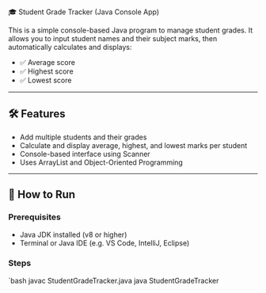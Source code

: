 🎓 Student Grade Tracker (Java Console App)

This is a simple console-based Java program to manage student grades. It allows you to input student names and their subject marks, then automatically calculates and displays:

- ✅ Average score
- ✅ Highest score
- ✅ Lowest score

---

## 🛠 Features

- Add multiple students and their grades
- Calculate and display average, highest, and lowest marks per student
- Console-based interface using Scanner
- Uses ArrayList and Object-Oriented Programming

---

## 🚀 How to Run

### Prerequisites
- Java JDK installed (v8 or higher)
- Terminal or Java IDE (e.g. VS Code, IntelliJ, Eclipse)

### Steps
`bash
javac StudentGradeTracker.java
java StudentGradeTracker
